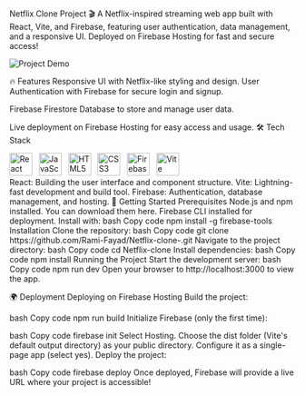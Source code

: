 Netflix Clone Project 🎬
A Netflix-inspired streaming web app built with React, Vite, and Firebase, featuring user authentication, data management, and a responsive UI. Deployed on Firebase Hosting for fast and secure access!

![Project Demo](/src/assets/dem.gif)


🔥 Features
Responsive UI with Netflix-like styling and design.
User Authentication with Firebase for secure login and signup.

Firebase Firestore Database to store and manage user data.

Live deployment on Firebase Hosting for easy access and usage.
🛠 Tech Stack
<div> <img src="https://img.icons8.com/color/48/000000/react-native.png" alt="React" height="40"/> &nbsp; <img src="https://img.icons8.com/color/48/000000/javascript.png" alt="JavaScript" height="40"/> &nbsp; <img src="https://img.icons8.com/color/48/000000/html-5.png" alt="HTML5" height="40"/> &nbsp; <img src="https://img.icons8.com/color/48/000000/css3.png" alt="CSS3" height="40"/> &nbsp; <img src="https://img.icons8.com/color/48/000000/firebase.png" alt="Firebase" height="40"/> &nbsp; <img src="https://img.icons8.com/color/48/000000/vite.png" alt="Vite" height="40"/> </div>
React: Building the user interface and component structure.
Vite: Lightning-fast development and build tool.
Firebase: Authentication, database management, and hosting.
🚀 Getting Started
Prerequisites
Node.js and npm installed. You can download them here.
Firebase CLI installed for deployment. Install with:
bash
Copy code
npm install -g firebase-tools
Installation
Clone the repository:
bash
Copy code
git clone https://github.com/Rami-Fayad/Netflix-clone-.git
Navigate to the project directory:
bash
Copy code
cd Netflix-clone
Install dependencies:
bash
Copy code
npm install
Running the Project
Start the development server:
bash
Copy code
npm run dev
Open your browser to http://localhost:3000 to view the app.

🌍 Deployment
Deploying on Firebase Hosting
Build the project:

bash
Copy code
npm run build
Initialize Firebase (only the first time):

bash
Copy code
firebase init
Select Hosting.
Choose the dist folder (Vite's default output directory) as your public directory.
Configure it as a single-page app (select yes).
Deploy the project:

bash
Copy code
firebase deploy
Once deployed, Firebase will provide a live URL where your project is accessible!
